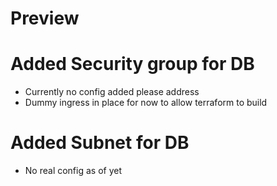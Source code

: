 # Preview

# Added Security group for DB

- Currently no config added please address
- Dummy ingress in place for now to allow terraform to build

# Added Subnet for DB
- No real config as of yet